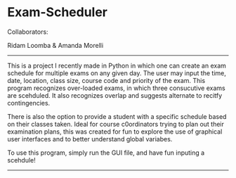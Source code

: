 # Exam-Scheduler

Collaborators: 

Ridam Loomba & Amanda Morelli

----------------------------------------

This is a project I recently made in Python in which one can create an exam schedule for multiple exams on any given day. 
The user may input the time, date, location, class size, course code and priority of the exam. This program recognizes over-loaded exams, 
in which three consucutive exams are scehduled. It also recognizes overlap and suggests alternate to recitfy contingencies. 

There is also the option to provide a student with a specific schedule based on their classes taken. Ideal for course c0ordinators 
trying to plan out their examination plans, this was created for fun to explore the use of graphical user interfaces 
and to better understand global variabes. 

To use this program, simply run the GUI file, and have fun inputing a scehdule! 

----------------------------------------


